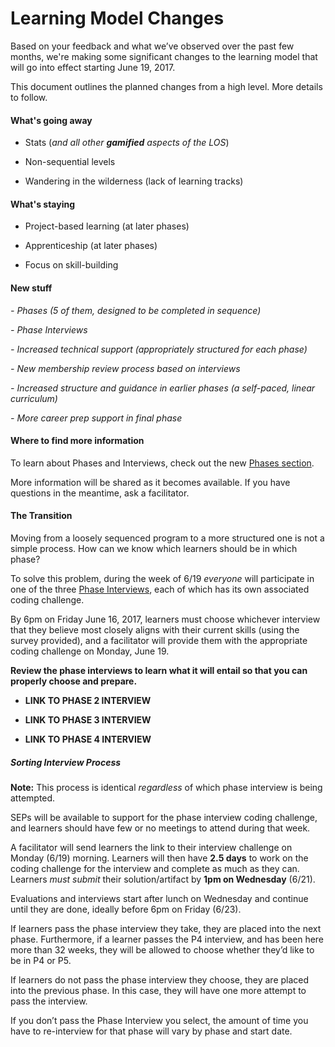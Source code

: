 # Learning Model Changes

Based on your feedback and what we’ve observed over the past few months, we're making some significant changes to the learning model that will go into effect starting June 19, 2017.

This document outlines the planned changes from a high level. More details to follow.

#### What's going away

- Stats (*and all other **gamified** aspects of the LOS*)

- Non-sequential levels

- Wandering in the wilderness (lack of learning tracks)

#### What's staying

- Project-based learning (at later phases)

- Apprenticeship (at later phases)

- Focus on skill-building

#### New stuff

*- Phases (5 of them, designed to be completed in sequence)*

*- Phase Interviews*

*- Increased technical support (appropriately structured for each phase)*

*- New membership review process based on interviews*

*- Increased structure and guidance in earlier phases (a self-paced, linear curriculum)*

*- More career prep support in final phase*

#### Where to find more information

To learn about Phases and Interviews, check out the new [Phases section](/Phases).

More information will be shared as it becomes available. If you have questions in the meantime, ask a facilitator.

#### The Transition

Moving from a loosely sequenced program to a more structured one is not a simple process. How can we know which learners should be in which phase?

To solve this problem, during the week of 6/19 _everyone_ will participate in one of the three [Phase Interviews](/Phases/Interviews), each of which has its own associated coding challenge.

By 6pm on Friday June 16, 2017, learners must choose whichever interview that they believe most closely aligns with their current skills (using the survey provided), and a facilitator will provide them with the appropriate coding challenge on Monday, June 19.

**Review the phase interviews to learn what it will entail so that you can properly choose and prepare.**

* **LINK TO PHASE 2 INTERVIEW**

* **LINK TO PHASE 3 INTERVIEW**

* **LINK TO PHASE 4 INTERVIEW**

##### Sorting Interview Process

**Note:** This process is identical *regardless* of which phase interview is being attempted.

SEPs will be available to support for the phase interview coding challenge, and learners should have few or no meetings to attend during that week.

A facilitator will send learners the link to their interview challenge on Monday (6/19) morning. Learners will then have **2.5 days** to work on the coding challenge for the interview and complete as much as they can. Learners _must submit_ their solution/artifact by **1pm on Wednesday** (6/21).

Evaluations and interviews start after lunch on Wednesday and continue until they are done, ideally before 6pm on Friday (6/23).

If learners pass the phase interview they take, they are placed into the next phase. Furthermore, if a learner passes the P4 interview, and has been here more than 32 weeks, they will be allowed to choose whether they’d like to be in P4 or P5.

If learners do not pass the phase interview they choose, they are placed into the previous phase. In this case, they will have one more attempt to pass the interview.

If you don’t pass the Phase Interview you select, the amount of time you have to re-interview for that phase will vary by phase and start date.
